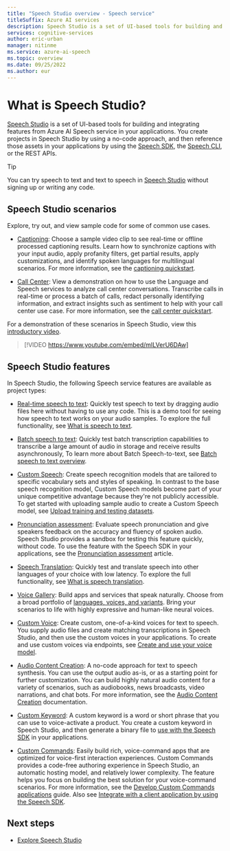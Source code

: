 ```yaml
---
title: "Speech Studio overview - Speech service"
titleSuffix: Azure AI services
description: Speech Studio is a set of UI-based tools for building and integrating features from Speech service in your applications.
services: cognitive-services
author: eric-urban
manager: nitinme
ms.service: azure-ai-speech
ms.topic: overview
ms.date: 09/25/2022
ms.author: eur
---
```


# What is Speech Studio?

[Speech Studio](https://aka.ms/speechstudio/) is a set of UI-based tools for building and integrating features from Azure AI Speech service in your applications. You create projects in Speech Studio by using a no-code approach, and then reference those assets in your applications by using the [Speech SDK](speech-sdk.md), the [Speech CLI](spx-overview.md), or the REST APIs.

> [!TIP]
> You can try speech to text and text to speech in [Speech Studio](https://aka.ms/speechstudio/) without signing up or writing any code.

## Speech Studio scenarios

Explore, try out, and view sample code for some of common use cases.

* [Captioning](https://aka.ms/speechstudio/captioning): Choose a sample video clip to see real-time or offline processed captioning results. Learn how to synchronize captions with your input audio, apply profanity filters, get partial results, apply customizations, and identify spoken languages for multilingual scenarios. For more information, see the [captioning quickstart](captioning-quickstart.md).

* [Call Center](https://aka.ms/speechstudio/callcenter): View a demonstration on how to use the Language and Speech services to analyze call center conversations. Transcribe calls in real-time or process a batch of calls, redact personally identifying information, and extract insights such as sentiment to help with your call center use case. For more information, see the [call center quickstart](call-center-quickstart.md).

For a demonstration of these scenarios in Speech Studio, view this [introductory video](https://youtu.be/mILVerU6DAw).
> [!VIDEO https://www.youtube.com/embed/mILVerU6DAw]

## Speech Studio features

In Speech Studio, the following Speech service features are available as project types:

* [Real-time speech to text](https://aka.ms/speechstudio/speechtotexttool): Quickly test speech to text by dragging audio files here without having to use any code. This is a demo tool for seeing how speech to text works on your audio samples. To explore the full functionality, see [What is speech to text](speech-to-text.md).

* [Batch speech to text](https://aka.ms/speechstudio/batchspeechtotext): Quickly test batch transcription capabilities to transcribe a large amount of audio in storage and receive results asynchronously, To learn more about Batch Speech-to-text, see [Batch speech to text overview](batch-transcription.md).

* [Custom Speech](https://aka.ms/speechstudio/customspeech): Create speech recognition models that are tailored to specific vocabulary sets and styles of speaking. In contrast to the base speech recognition model, Custom Speech models become part of your unique competitive advantage because they're not publicly accessible. To get started with uploading sample audio to create a Custom Speech model, see [Upload training and testing datasets](how-to-custom-speech-upload-data.md).

* [Pronunciation assessment](https://aka.ms/speechstudio/pronunciationassessment): Evaluate speech pronunciation and give speakers feedback on the accuracy and fluency of spoken audio. Speech Studio provides a sandbox for testing this feature quickly, without code. To use the feature with the Speech SDK in your applications, see the [Pronunciation assessment](how-to-pronunciation-assessment.md) article.

* [Speech Translation](https://aka.ms/speechstudio/speechtranslation): Quickly test and translate speech into other languages of your choice with low latency. To explore the full functionality, see [What is speech translation](speech-translation.md).

* [Voice Gallery](https://aka.ms/speechstudio/voicegallery): Build apps and services that speak naturally. Choose from a broad portfolio of [languages, voices, and variants](language-support.md?tabs=tts). Bring your scenarios to life with highly expressive and human-like neural voices.

* [Custom Voice](https://aka.ms/speechstudio/customvoice): Create custom, one-of-a-kind voices for text to speech. You supply audio files and create matching transcriptions in Speech Studio, and then use the custom voices in your applications. To create and use custom voices via endpoints, see [Create and use your voice model](how-to-custom-voice-create-voice.md). 

* [Audio Content Creation](https://aka.ms/speechstudio/audiocontentcreation): A no-code approach for text to speech synthesis. You can use the output audio as-is, or as a starting point for further customization. You can build highly natural audio content for a variety of scenarios, such as audiobooks, news broadcasts, video narrations, and chat bots. For more information, see the [Audio Content Creation](how-to-audio-content-creation.md) documentation.

* [Custom Keyword](https://aka.ms/speechstudio/customkeyword): A custom keyword is a word or short phrase that you can use to voice-activate a product. You create a custom keyword in Speech Studio, and then generate a binary file to [use with the Speech SDK](custom-keyword-basics.md) in your applications.

* [Custom Commands](https://aka.ms/speechstudio/customcommands): Easily build rich, voice-command apps that are optimized for voice-first interaction experiences. Custom Commands provides a code-free authoring experience in Speech Studio, an automatic hosting model, and relatively lower complexity. The feature helps you focus on building the best solution for your voice-command scenarios. For more information, see the [Develop Custom Commands applications](how-to-develop-custom-commands-application.md) guide. Also see [Integrate with a client application by using the Speech SDK](how-to-custom-commands-setup-speech-sdk.md).

## Next steps

* [Explore Speech Studio](https://speech.microsoft.com)
